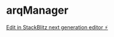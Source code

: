 # arqManager

[Edit in StackBlitz next generation editor ⚡️](https://stackblitz.com/~/github.com/vinicius-yudi/arqManager)